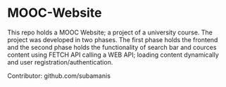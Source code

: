 # MOOC-Website
This repo holds a MOOC Website; a project of a university course. The project was developed in two phases. The first phase holds the frontend and the second phase holds the functionality of search bar and cources content using FETCH API calling a WEB API; loading content dynamically and user registration/authentication. 


Contributor: github.com/subamanis

